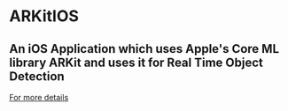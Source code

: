 # ARKitIOS

## An iOS Application which uses Apple's Core ML library ARKit and uses it for Real Time Object Detection

[For more details](https://developer.apple.com/documentation/arkit/arskview)
